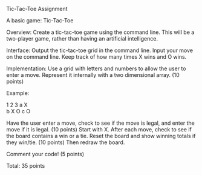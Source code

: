 Tic-Tac-Toe Assignment

 

A basic game: Tic-Tac-Toe

 

Overview:  Create a tic-tac-toe game using the command line. This will be a two-player game, rather than having an artificial intelligence.

 

Interface:  Output the tic-tac-toe grid in the command line.  Input your move on the command line.  Keep track of how many times X wins and O wins.

 

Implementation:  Use a grid with letters and numbers to allow the user to enter a move.  Represent it internally with a two dimensional array. (10 points)

 

Example:

1	2	3
a	X		
b		X	O
c	O		
 

Have the user enter a move, check to see if the move is legal, and enter the move if it is legal.  (10 points)  Start with X.  After each move, check to see if the board contains a win or a tie.  Reset the board and show winning totals if they win/tie.  (10 points)  Then redraw the board.

 

Comment your code! (5 points)

 

Total: 35 points
